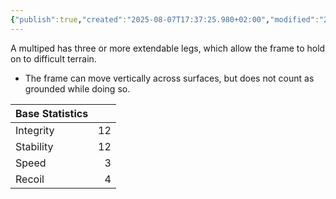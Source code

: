 ```yaml
---
{"publish":true,"created":"2025-08-07T17:37:25.980+02:00","modified":"2025-08-07T18:41:46.829+02:00","cssclasses":""}
---
```


A multiped has three or more extendable legs, which allow the frame to hold on to difficult terrain.
- The frame can move vertically across surfaces, but does not count as grounded while doing so.

| Base Statistics |     |
| --------------- | --: |
| Integrity       |  12 |
| Stability       |  12 |
| Speed           |   3 |
| Recoil          |   4 |
